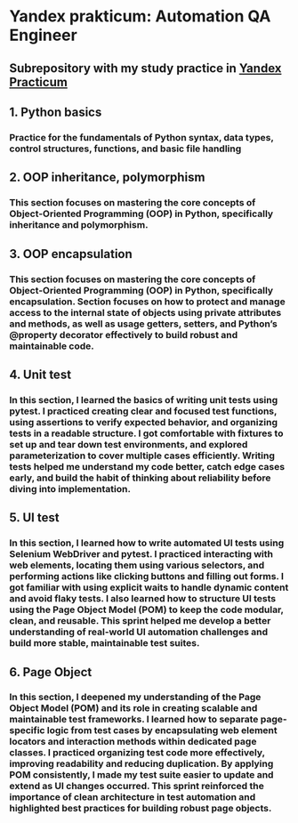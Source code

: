 # Yandex prakticum: Automation QA Engineer

## Subrepository with my study practice in [Yandex Practicum](https://practicum.yandex.ru/qa-automation-engineer-python)

## 1. Python basics
###  Practice for the fundamentals of Python syntax, data types, control structures, functions, and basic file handling

## 2. OOP inheritance, polymorphism
### This section focuses on mastering the core concepts of Object-Oriented Programming (OOP) in Python, specifically inheritance and polymorphism. 

## 3. OOP encapsulation
### This section focuses on mastering the core concepts of Object-Oriented Programming (OOP) in Python, specifically encapsulation. Section focuses on how to protect and manage access to the internal state of objects using private attributes and methods, as well as  usage getters, setters, and Python’s @property decorator effectively to build robust and maintainable code.

## 4. Unit test
### In this section, I learned the basics of writing unit tests using pytest. I practiced creating clear and focused test functions, using assertions to verify expected behavior, and organizing tests in a readable structure. I got comfortable with fixtures to set up and tear down test environments, and explored parameterization to cover multiple cases efficiently. Writing tests helped me understand my code better, catch edge cases early, and build the habit of thinking about reliability before diving into implementation.


## 5. UI test
### In this section, I learned how to write automated UI tests using Selenium WebDriver and pytest. I practiced interacting with web elements, locating them using various selectors, and performing actions like clicking buttons and filling out forms. I got familiar with using explicit waits to handle dynamic content and avoid flaky tests. I also learned how to structure UI tests using the Page Object Model (POM) to keep the code modular, clean, and reusable. This sprint helped me develop a better understanding of real-world UI automation challenges and build more stable, maintainable test suites.

## 6. Page Object
### In this section, I deepened my understanding of the Page Object Model (POM) and its role in creating scalable and maintainable test frameworks. I learned how to separate page-specific logic from test cases by encapsulating web element locators and interaction methods within dedicated page classes. I practiced organizing test code more effectively, improving readability and reducing duplication. By applying POM consistently, I made my test suite easier to update and extend as UI changes occurred. This sprint reinforced the importance of clean architecture in test automation and highlighted best practices for building robust page objects.